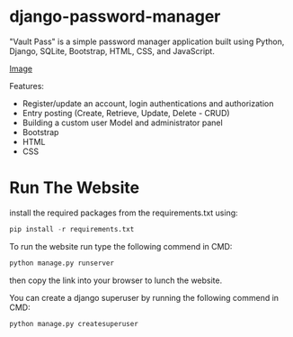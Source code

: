 # django-password-manager


"Vault Pass" is a simple password manager application built using Python, Django, SQLite, Bootstrap, HTML, CSS, and JavaScript.

[Image](https://raw.githubusercontent.com/orenrimer/django-password-manager/main/screenshots/vault_pass_home.png)


Features:

  - Register/update an account, login authentications and authorization
  - Entry posting (Create, Retrieve, Update, Delete - CRUD)
  - Building a custom user Model and administrator panel
  - Bootstrap
  - HTML
  - CSS


# Run The Website

install the required packages from the requirements.txt using:
```python
pip install -r requirements.txt
```
To run the website run type the following commend in CMD: 
```python
python manage.py runserver
```
then copy the link into your browser to lunch the website.
<br/>

You can create a django superuser by running the following commend in CMD:
```python
python manage.py createsuperuser
```
